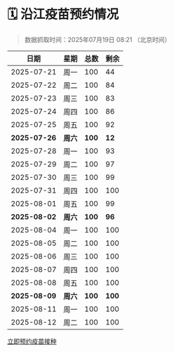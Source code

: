 # 🗓️ 沿江疫苗预约情况

> 数据抓取时间：2025年07月19日 08:21 （北京时间）

| 日期 | 星期 | 总数 | 剩余 |
|------|------|------|------|
| 2025-07-21 | 周一 | 100 | 44 |
| 2025-07-22 | 周二 | 100 | 84 |
| 2025-07-23 | 周三 | 100 | 83 |
| 2025-07-24 | 周四 | 100 | 86 |
| 2025-07-25 | 周五 | 100 | 92 |
| **2025-07-26** | **周六** | **100** | **12** |
| 2025-07-28 | 周一 | 100 | 93 |
| 2025-07-29 | 周二 | 100 | 97 |
| 2025-07-30 | 周三 | 100 | 99 |
| 2025-07-31 | 周四 | 100 | 100 |
| 2025-08-01 | 周五 | 100 | 99 |
| **2025-08-02** | **周六** | **100** | **96** |
| 2025-08-04 | 周一 | 100 | 100 |
| 2025-08-05 | 周二 | 100 | 100 |
| 2025-08-06 | 周三 | 100 | 100 |
| 2025-08-07 | 周四 | 100 | 100 |
| 2025-08-08 | 周五 | 100 | 100 |
| **2025-08-09** | **周六** | **100** | **100** |
| 2025-08-11 | 周一 | 100 | 100 |
| 2025-08-12 | 周二 | 100 | 100 |


<div class="button-container">
<a class="btn" href="http://yfzweb.ishequ.net/#/login" target="_blank">立即预约疫苗接种</a>
</div>
